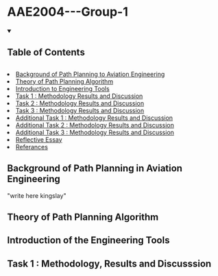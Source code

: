 # AAE2004---Group-1


<!-- Table of Contents-->
<details open="open">
  <summary><h2 style="display: inline_block">Table of Contents<h2></summary>
        <li><a href="#Background-of-Path-Planning-in-Aviation-Engineering">Background of Path Planning to Aviation Engineering</a></li>
        <li><a href="#Theory-of-Path-Planning-Algorithm">Theory of Path Planning Algorithm</a></li>
        <li><a href="#Introduction-of-the-Engineering-Tools">Introduction to Engineering Tools</a></li>
        <li><a href="#Task-1-Methodology-Results-and-Discussion">Task 1 : Methodology Results and Discussion</a></li>
        <li><a href="#Task-2:Methodology-Results-and-Discussion">Task 2 : Methodology Results and Discussion</a></li>
        <li><a href="#Task-3:Methodology-Results-and-Discussion">Task 3 : Methodology Results and Discussion</a></li>
        <li><a href="#Additional-Task-1:Methodology-Results-and-Discussion">Additional Task 1 : Methodology Results and Discussion</a></li>
        <li><a href="#Additional-Task-2-:-Methodology-Results-and-Discussion">Additional Task 2 : Methodology Results and Discussion</a></li>
        <li><a href="#Additional-Task-3-:-Methodology-Results-and-Discussion">Additional Task 3 : Methodology Results and Discussion</a></li>
        <li><a href="#Reflective-Essay">Reflective Essay</a></li>
        <li><a href="#Referances">Referances</a></li>
   </ol> 
</details>


<!--ABOUT THE PROJECT-->
## Background of Path Planning in Aviation Engineering
  "write here kingslay"

## Theory of Path Planning Algorithm
  
  
## Introduction of the Engineering Tools

  
## Task 1 : Methodology, Results and Discusssion
  
